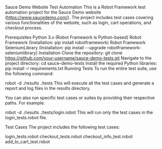 Sauce Demo Website Test Automation
This is a Robot Framework test automation project for the Sauce Demo website (https://www.saucedemo.com/). The project includes test cases covering various functionalities of the website, such as login, cart operations, and checkout process.

Prerequisites
Python 3.x (Robot Framework is Python-based)
Robot Framework (Installation: pip install robotframework)
Robot Framework SeleniumLibrary (Installation: pip install --upgrade robotframework-seleniumlibrary)
Installation
Clone the repository:
git clone https://github.com/your-username/sauce-demo-tests.git
Navigate to the project directory:
cd sauce-demo-tests
Install the required Python libraries:
pip install -r requirements.txt
Running Tests
To run the entire test suite, use the following command:

robot -d ./results ./tests
This will execute all the test cases and generate a report and log files in the results directory.

You can also run specific test cases or suites by providing their respective paths. For example:

robot -d ./results ./tests/login.robot
This will run only the test cases in the login_tests.robot file.

Test Cases
The project includes the following test cases:

login_tests.robot
checkout_tests.robot
checkout_info_test.robot
add_to_cart_test.robot